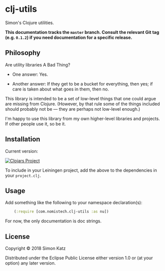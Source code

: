 # clj-utils

Simon's Clojure utilities.

**This documentation tracks the `master` branch. Consult
the relevant Git tag (e.g. `0.1.2`) if you need documentation for a
specific release.**


## Philosophy

Are utility libraries A Bad Thing?

- One answer: Yes.

- Another answer: If they get to be a bucket for everything, then yes; if care is taken about what goes in them, then no.

This library is intended to be a set of low-level things that one could argue are missing from Clojure. (However, by that rule some of the things included should probably not be — they are perhaps not low-level enough.)

I'm happy to use this library from my own higher-level libraries and projects. If other people use it, so be it.


## Installation

Current version:

[![Clojars Project](https://img.shields.io/clojars/v/com.nomistech/clj-utils.svg)](https://clojars.org/com.nomistech/clj-utils)

To include in your Leiningen project, add the above to the dependencies in
your `project.clj`.


## Usage

Add something like the following to your namespace declaration(s):

```clj
    (:require [com.nomistech.clj-utils :as nu])
```

For now, the only documentation is doc strings.


## License

Copyright © 2018 Simon Katz

Distributed under the Eclipse Public License either version 1.0 or (at
your option) any later version.
